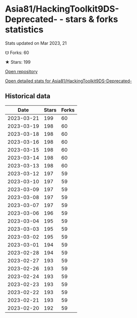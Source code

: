 # Asia81/HackingToolkit9DS-Deprecated- - stars & forks statistics

Stats updated on Mar 2023, 21

☋ Forks: 60

★ Stars: 199

[Open repository](https://github.com/Asia81/HackingToolkit9DS-Deprecated-)

[Open detailed stats for Asia81/HackingToolkit9DS-Deprecated-](https://reviewgithub.com/rep/Asia81/HackingToolkit9DS-Deprecated-)

## Historical data
| Date | Stars | Forks |
|------|-------|-------|
| 2023-03-21 | 199 | 60 | 
| 2023-03-19 | 198 | 60 | 
| 2023-03-18 | 198 | 60 | 
| 2023-03-16 | 198 | 60 | 
| 2023-03-15 | 198 | 60 | 
| 2023-03-14 | 198 | 60 | 
| 2023-03-13 | 198 | 60 | 
| 2023-03-12 | 197 | 59 | 
| 2023-03-10 | 197 | 59 | 
| 2023-03-09 | 197 | 59 | 
| 2023-03-08 | 197 | 59 | 
| 2023-03-07 | 197 | 59 | 
| 2023-03-06 | 196 | 59 | 
| 2023-03-04 | 195 | 59 | 
| 2023-03-03 | 195 | 59 | 
| 2023-03-02 | 195 | 59 | 
| 2023-03-01 | 194 | 59 | 
| 2023-02-28 | 194 | 59 | 
| 2023-02-27 | 193 | 59 | 
| 2023-02-26 | 193 | 59 | 
| 2023-02-24 | 193 | 59 | 
| 2023-02-23 | 193 | 59 | 
| 2023-02-22 | 193 | 59 | 
| 2023-02-21 | 193 | 59 | 
| 2023-02-20 | 192 | 59 | 

